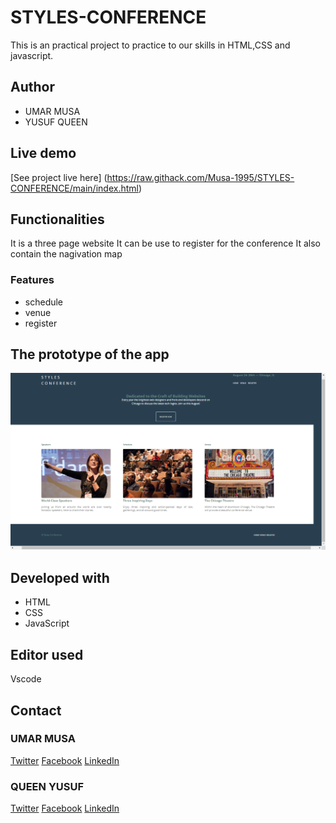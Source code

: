 # STYLES-CONFERENCE
 This is an practical project to practice to  our skills in HTML,CSS  and javascript.
## Author
* UMAR MUSA
* YUSUF QUEEN
## Live demo
[See project live here] (https://raw.githack.com/Musa-1995/STYLES-CONFERENCE/main/index.html)

## Functionalities
It is a three page website
It can be use to register for the conference
It also contain the nagivation map

### Features

* schedule
* venue
* register

## The prototype of the app
![the_picture_preview_of_STYLES-CONFERENCE.](./images/home.png "This is the home page prototype.")

## Developed with
* HTML
* CSS 
* JavaScript

## Editor used
Vscode

## Contact
### UMAR MUSA
[Twitter](https://www.twitter.com/Musa_Bin_Umar)
[Facebook](https://www.facebook.com/Binumar4/)
[LinkedIn](https://www.linkedin.com/mwlite/in/musa-umar-646502179)
### QUEEN YUSUF
[Twitter](https://twitter.com/QueenYusuf8/status/1308727777152110592)
[Facebook](https://web.facebook.com/?_rdc=1&_rdr)
[LinkedIn](https://www.linkedin.com/feed/)



